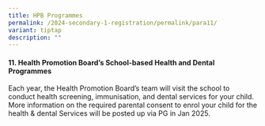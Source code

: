 ```yaml
---
title: HPB Programmes
permalink: /2024-secondary-1-registration/permalink/para11/
variant: tiptap
description: ""
---
```

<h4>11. Health Promotion Board’s School-based Health and Dental Programmes</h4>
<p>Each year, the Health Promotion Board’s team will visit the school to
conduct health screening, immunisation, and dental services for your child.
More information on the required parental consent to enrol your child for
the health &amp; dental Services will be posted up via PG in Jan 2025.</p>